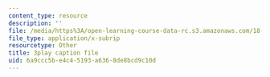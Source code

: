```yaml
---
content_type: resource
description: ''
file: /media/https%3A/open-learning-course-data-rc.s3.amazonaws.com/18-06sc-linear-algebra-fall-2011/6a9ccc5be4c45193a6368de8bcd9c10d_Y_Ac6KiQ1t0.vtt
file_type: application/x-subrip
resourcetype: Other
title: 3play caption file
uid: 6a9ccc5b-e4c4-5193-a636-8de8bcd9c10d
---
```

